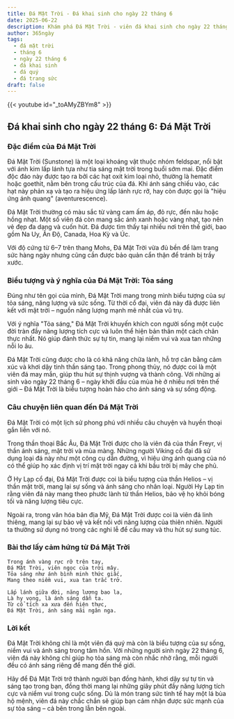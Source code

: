 ```yaml
---
title: Đá Mặt Trời - Đá khai sinh cho ngày 22 tháng 6
date: 2025-06-22
description: Khám phá Đá Mặt Trời - viên đá khai sinh cho ngày 22 tháng 6, biểu tượng của Tỏa sáng. Cùng tìm hiểu ý nghĩa sâu sắc của viên đá độc đáo này.
author: 365ngày
tags:
  - đá mặt trời
  - tháng 6
  - ngày 22 tháng 6
  - đá khai sinh
  - đá quý
  - đá trang sức
draft: false
---
```


{{< youtube id="_toAMyZBYm8" >}}

## Đá khai sinh cho ngày 22 tháng 6: Đá Mặt Trời

### Đặc điểm của Đá Mặt Trời

Đá Mặt Trời (Sunstone) là một loại khoáng vật thuộc nhóm feldspar, nổi bật với ánh kim lấp lánh tựa như tia sáng mặt trời trong buổi sớm mai. Đặc điểm độc đáo này được tạo ra bởi các hạt oxit kim loại nhỏ, thường là hematit hoặc goethit, nằm bên trong cấu trúc của đá. Khi ánh sáng chiếu vào, các hạt này phản xạ và tạo ra hiệu ứng lấp lánh rực rỡ, hay còn được gọi là "hiệu ứng ánh quang" (aventurescence).

Đá Mặt Trời thường có màu sắc từ vàng cam ấm áp, đỏ rực, đến nâu hoặc hồng nhạt. Một số viên đá còn mang sắc ánh xanh hoặc vàng nhạt, tạo nên vẻ đẹp đa dạng và cuốn hút. Đá được tìm thấy tại nhiều nơi trên thế giới, bao gồm Na Uy, Ấn Độ, Canada, Hoa Kỳ và Úc.

Với độ cứng từ 6–7 trên thang Mohs, Đá Mặt Trời vừa đủ bền để làm trang sức hàng ngày nhưng cũng cần được bảo quản cẩn thận để tránh bị trầy xước.

### Biểu tượng và ý nghĩa của Đá Mặt Trời: Tỏa sáng

Đúng như tên gọi của mình, Đá Mặt Trời mang trong mình biểu tượng của sự tỏa sáng, năng lượng và sức sống. Từ thời cổ đại, viên đá này đã được liên kết với mặt trời – nguồn năng lượng mạnh mẽ nhất của vũ trụ.

Với ý nghĩa "Tỏa sáng," Đá Mặt Trời khuyến khích con người sống một cuộc đời tràn đầy năng lượng tích cực và luôn thể hiện bản thân một cách chân thực nhất. Nó giúp đánh thức sự tự tin, mang lại niềm vui và xua tan những nỗi lo âu.

Đá Mặt Trời cũng được cho là có khả năng chữa lành, hỗ trợ cân bằng cảm xúc và khơi dậy tinh thần sáng tạo. Trong phong thủy, nó được coi là một viên đá may mắn, giúp thu hút sự thịnh vượng và thành công. Với những ai sinh vào ngày 22 tháng 6 – ngày khởi đầu của mùa hè ở nhiều nơi trên thế giới – Đá Mặt Trời là biểu tượng hoàn hảo cho ánh sáng và sự sống động.

### Câu chuyện liên quan đến Đá Mặt Trời

Đá Mặt Trời có một lịch sử phong phú với nhiều câu chuyện và huyền thoại gắn liền với nó.

Trong thần thoại Bắc Âu, Đá Mặt Trời được cho là viên đá của thần Freyr, vị thần ánh sáng, mặt trời và mùa màng. Những người Viking cổ đại đã sử dụng loại đá này như một công cụ dẫn đường, vì hiệu ứng ánh quang của nó có thể giúp họ xác định vị trí mặt trời ngay cả khi bầu trời bị mây che phủ.

Ở Hy Lạp cổ đại, Đá Mặt Trời được coi là biểu tượng của thần Helios – vị thần mặt trời, mang lại sự sống và ánh sáng cho nhân loại. Người Hy Lạp tin rằng viên đá này mang theo phước lành từ thần Helios, bảo vệ họ khỏi bóng tối và năng lượng tiêu cực.

Ngoài ra, trong văn hóa bản địa Mỹ, Đá Mặt Trời được coi là viên đá linh thiêng, mang lại sự bảo vệ và kết nối với năng lượng của thiên nhiên. Người ta thường sử dụng nó trong các nghi lễ để cầu may và thu hút sự sung túc.

### Bài thơ lấy cảm hứng từ Đá Mặt Trời

```
Trong ánh vàng rực rỡ trên tay,  
Đá Mặt Trời, viên ngọc của trời mây.  
Tỏa sáng như ánh bình minh thức giấc,  
Mang theo niềm vui, xua tan trắc trở.  

Lấp lánh giữa đời, năng lượng bao la,  
Là hy vọng, là ánh sáng dẫn ta.  
Từ cổ tích xa xưa đến hiện thực,  
Đá Mặt Trời, ánh sáng mãi ngân nga.  
```

### Lời kết

Đá Mặt Trời không chỉ là một viên đá quý mà còn là biểu tượng của sự sống, niềm vui và ánh sáng trong tâm hồn. Với những người sinh ngày 22 tháng 6, viên đá này không chỉ giúp họ tỏa sáng mà còn nhắc nhở rằng, mỗi người đều có ánh sáng riêng để mang đến thế giới.

Hãy để Đá Mặt Trời trở thành người bạn đồng hành, khơi dậy sự tự tin và sáng tạo trong bạn, đồng thời mang lại những giây phút đầy năng lượng tích cực và niềm vui trong cuộc sống. Dù là món trang sức tinh tế hay một lá bùa hộ mệnh, viên đá này chắc chắn sẽ giúp bạn cảm nhận được sức mạnh của sự tỏa sáng – cả bên trong lẫn bên ngoài.